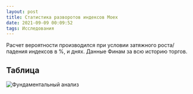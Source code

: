 ```yaml
---
layout: post
title: Статистика разворотов индексов Moex
date: 2021-09-09 00:09:52
tags: Исследования
---
```


Расчет вероятности производился при условии затяжного роста/падения индексов в %, и днях. Данные Финам за 
всю историю торгов.


## Таблица
<img src="https://ragve.ru/images/razv_index.png" alt="Фундаментальный анализ">


